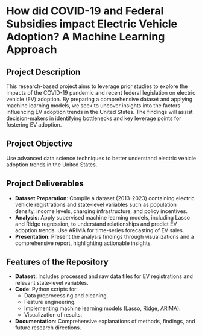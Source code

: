 # How did COVID-19 and Federal Subsidies impact Electric Vehicle Adoption? A Machine Learning Approach

## Project Description
This research-based project aims to leverage prior studies to explore the impacts of the COVID-19 pandemic and recent federal legislation on electric vehicle (EV) adoption. By preparing a comprehensive dataset and applying machine learning models, we seek to uncover insights into the factors influencing EV adoption trends in the United States. The findings will assist decision-makers in identifying bottlenecks and key leverage points for fostering EV adoption.

## Project Objective
Use advanced data science techniques to better understand electric vehicle adoption trends in the United States.

## Project Deliverables
- **Dataset Preparation**: Compile a dataset (2013-2023) containing electric vehicle registrations and state-level variables such as population density, income levels, charging infrastructure, and policy incentives.
- **Analysis**: Apply supervised machine learning models, including Lasso and Ridge regression, to understand relationships and predict EV adoption trends. Use ARIMA for time-series forecasting of EV sales.
- **Presentation**: Present the analysis findings through visualizations and a comprehensive report, highlighting actionable insights.

## Features of the Repository
- **Dataset**: Includes processed and raw data files for EV registrations and relevant state-level variables.
- **Code**: Python scripts for:
  - Data preprocessing and cleaning.
  - Feature engineering.
  - Implementing machine learning models (Lasso, Ridge, ARIMA).
  - Visualization of results.
- **Documentation**: Comprehensive explanations of methods, findings, and future research directions.


